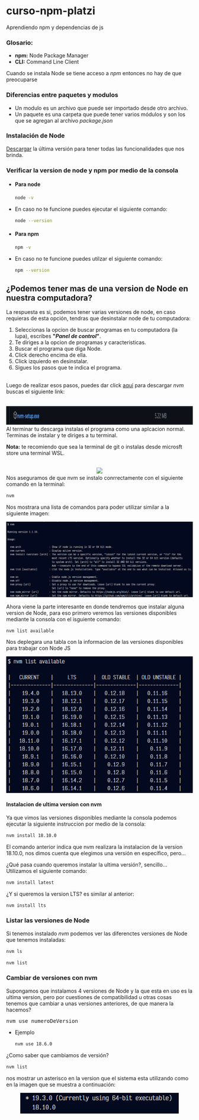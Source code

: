 # curso-npm-platzi
Aprendiendo npm y dependencias de js

### Glosario:
- __npm:__ Node Package Manager
- __CLI:__ Command Line Client

Cuando se instala Node se tiene acceso a _npm_ entonces no hay de que preocuparse

### Diferencias entre paquetes y modulos
- Un modulo es un archivo que puede ser importado desde otro archivo.
- Un paquete es una carpeta que puede tener varios módulos y son los que se agregan al archivo _package.json_

### Instalación de Node
[Descargar](https://nodejs.org/es/) la última versión para tener todas las funcionalidades que nos brinda.
### Verificar la version de node y npm por medio de la consola

- #### Para node
    ```bash
    node -v
    ```
- En caso no te funcione puedes ejecutar el siguiente comando:
    ```bash
    node --version
    ```
- #### Para npm
    ```bash
    npm -v
    ```
- En caso no te funcione puedes utilzar el siguiente comando:
    ```bash
    npm --version
    ```
## ¿Podemos tener mas de una version de Node en nuestra computadora?
La respuesta es si, podemos tener varias versiones de node, en caso requieras de esta opción, tendras que desinstalar node de tu computadora:
1. Seleccionas la opcion de buscar programas en tu computadora (la lupa), escribes __"_Panel de control_"__.
1. Te diriges a la opcion de programas y caracteristicas.
1. Buscar el programa que diga Node.
1. Click derecho encima de ella.
1. Click izquierdo en desinstalar.
1. Sigues los pasos que te indica el programa.
<br><br>

Luego de realizar esos pasos, puedes dar click [aquí](https://github.com/coreybutler/nvm-windows/releases) para descargar _nvm_ buscas el siguiente link:
<br>
<br>
<div align="center">
    <img src="./imgs/nvm.PNG" height="50px">
</div>
Al terminar tu descarga instalas el programa como una aplcacion normal.
Terminas de instalar y te diriges a tu terminal.

__Nota:__ te recomiendo que sea la terminal de git o instalas desde microsft store una terminal WSL.
<br><br>
<div align="center">
    <img src="https://gramfile.com/wp-content/uploads/2019/06/Git-BASH-Icon-45x45.png" height="80px">
</div>
Nos aseguramos de que nvm se instalo conrrectamente con el siguiente comando en la terminal:

```bash
nvm
```
Nos mostrara una lista de comandos para poder utilizar similar a la siguiente imagen:
<div align="center">
    <img src="./imgs/console-nvm.PNG">
</div>

Ahora viene la parte interesante en donde tendremos que instalar alguna version de Node, para eso primero veremos las versiones disponibles mediante la consola con el isguiente comando:
```bash
nvm list available
```

Nos deplegara una tabla con la informacion de las versiones disponibles para trabajar con Node JS
<div align="center">
    <img src="./imgs/list-available.PNG">
</div>

#### Instalacion de ultima version con nvm
Ya que vimos las versiones disponibles mediante la consola podemos ejecutar la siguiente instruccion por medio de la consola:
```bash
nvm install 18.10.0
```
El comando anterior indica que nvm realizara la instalacion de la version 18.10.0, nos dimos cuenta que elegimos una versión en específico, pero...

¿Qué pasa cuando queremos instalar la ultima versión?, sencillo... Utilizamos el siguiente comando:
```bash
nvm install latest
```
¿Y si queremos la version LTS? es similar al anterior:
```bash
nvm install lts
```
### Listar las versiones de Node
Si tenemos instalado _nvm_ podemos ver las diferenctes versiones de Node que tenemos instaladas:
```bash
nvm ls
```
```bash
nvm list
```
### Cambiar de versiones con nvm
Supongamos que instalamos 4 versiones de Node y la que esta en uso es la ultima version, pero por cuestiones de compatibilidad u otras cosas tenemos que cambiar a unas versiones anteriores, de que manera la hacemos?
<pre>nvm use numeroDeVersion</pre>
- Ejemplo
    ```bash
    nvm use 18.6.0
    ```
¿Como saber que cambiamos de versión?
```bash
nvm list
```
nos mostrar un asterisco en la version que el sistema esta utilizando como en la imagen que se muestra a continuación:
<div align="center">
    <img src="./imgs/use-version.PNG">
</div>
